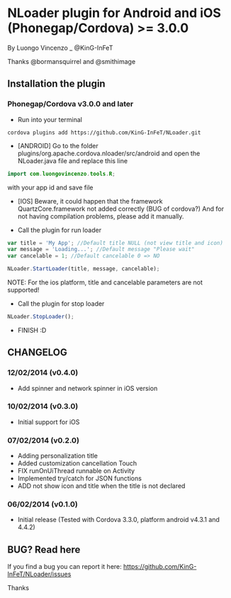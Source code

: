 # NLoader plugin for Android and iOS (Phonegap/Cordova) >= 3.0.0

By Luongo Vincenzo _ @KinG-InFeT

Thanks @bormansquirrel and @smithimage


## Installation the plugin

### Phonegap/Cordova v3.0.0 and later


* Run into your terminal

```text
cordova plugins add https://github.com/KinG-InFeT/NLoader.git
```

* [ANDROID] Go to the folder plugins/org.apache.cordova.nloader/src/android and open the NLoader.java file and replace this line

```java
import com.luongovincenzo.tools.R;
```

with your app id and save file


* [IOS] Beware, it could happen that the framework QuartzCore.framework not added correctly (BUG of cordova?) And for not having compilation problems, please add it manually.


* Call the plugin for run loader

```javascript
var title = 'My App'; //Default title NULL (not view title and icon)
var message = 'Loading...'; //Default message "Please wait"
var cancelable = 1; //Default cancelable 0 => NO

NLoader.StartLoader(title, message, cancelable);
```

NOTE: For the ios platform, title and cancelable parameters are not supported!

* Call the plugin for stop loader

```javascript
NLoader.StopLoader();
```

* FINISH :D


## CHANGELOG

### 12/02/2014 (v0.4.0)
* Add spinner and network spinner in iOS version

### 10/02/2014 (v0.3.0)
* Initial support for iOS

### 07/02/2014 (v0.2.0)
* Adding personalization title
* Added customization cancellation Touch
* FIX runOnUiThread runnable on Activity
* Implemented try/catch for JSON functions
* ADD not show icon and title when the title is not declared

### 06/02/2014 (v0.1.0)
* Initial release (Tested with Cordova 3.3.0, platform android v4.3.1 and 4.4.2)



## BUG? Read here

If you find a bug you can report it here: https://github.com/KinG-InFeT/NLoader/issues


Thanks